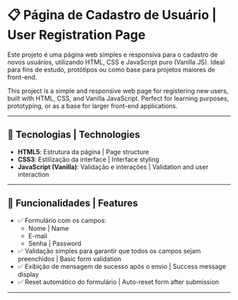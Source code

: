 # 📋 Página de Cadastro de Usuário | User Registration Page

Este projeto é uma página web simples e responsiva para o cadastro de novos usuários, utilizando HTML, CSS e JavaScript puro (Vanilla JS). Ideal para fins de estudo, protótipos ou como base para projetos maiores de front-end.

This project is a simple and responsive web page for registering new users, built with HTML, CSS, and Vanilla JavaScript. Perfect for learning purposes, prototyping, or as a base for larger front-end applications.

---

## 🧱 Tecnologias | Technologies

- **HTML5**: Estrutura da página | Page structure  
- **CSS3**: Estilização da interface | Interface styling  
- **JavaScript (Vanilla)**: Validação e interações | Validation and user interaction  

---

## 🎯 Funcionalidades | Features

- ✅ Formulário com os campos:
  - Nome | Name
  - E-mail
  - Senha | Password
- ✅ Validação simples para garantir que todos os campos sejam preenchidos | Basic form validation
- ✅ Exibição de mensagem de sucesso após o envio | Success message display
- ✅ Reset automático do formulário | Auto-reset form after submission

---

